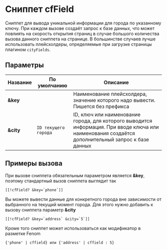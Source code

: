 # Сниппет cfField

Сниппет для вывода уникальной информации для города по указанному ключу. При каждом вызове создаёт запрос к базе данных, что может повлиять на скорость открытия страниц в случае большого количества вызова данного сниппета на странице. В большинстве случаев лучше использовать плейсхолдеры, определяемые при загрузке страницы плагином `cityFields`.

## Параметры

| Название    | По умолчанию       | Описание                                                                        |
| ----------- | ------------------ | ------------------------------------------------------------------------------- |
| **&key**    |                    | Наименование плейсхолдера, значение которого надо вывести. Пишется без префикса |
| **&city**   | `ID текущего города` | ID, ключ или наименование города, для которого выводится информация. При вводе ключа или наименования создаётся дополнительный запрос к базе данных |

## Примеры вызова

При вызове сниппета обязательным параметром является **&key**, поэтому стандартный вызов сниппета выглядит так

```modx
[[!cfField? &key=`phone`]]
```

Вы можете вывести данные для конкретного города вне зависимости от выбранного на текущий момент города. Для этого нужно добавить к вызову сниппета параметр **&city**

```modx
[[!cfField? &key=`address` &city=`5`]]
```

Кроме того сниппет может использоваться как модификатор в разметке Fenom

```fenom
{'phone' | cffield} или {'address' | cffield : 5}
```
